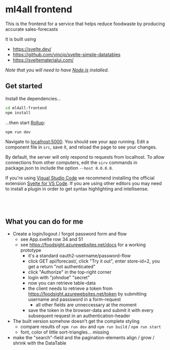 
# ml4all frontend

This is the frontend for a service that helps reduce foodwaste by producing accurate sales-forecasts

It is built using 
- https://svelte.dev/
- https://github.com/vincjo/svelte-simple-datatables
- https://sveltematerialui.com/

*Note that you will need to have [Node.js](https://nodejs.org) installed.*


## Get started

Install the dependencies...

```bash
cd ml4all-frontend
npm install
```

...then start [Rollup](https://rollupjs.org):

```bash
npm run dev
```

Navigate to [localhost:5000](http://localhost:5000). You should see your app running. Edit a component file in `src`, save it, and reload the page to see your changes.

By default, the server will only respond to requests from localhost. To allow connections from other computers, edit the `sirv` commands in package.json to include the option `--host 0.0.0.0`.

If you're using [Visual Studio Code](https://code.visualstudio.com/) we recommend installing the official extension [Svelte for VS Code](https://marketplace.visualstudio.com/items?itemName=svelte.svelte-vscode). If you are using other editors you may need to install a plugin in order to get syntax highlighting and intellisense.
\
&nbsp;
\
&nbsp;
\
&nbsp;

## What you can do for me
- Create a login/logout / forgot password form and flow
  - see App.svelte row 34 and 51
  - see https://foodsight.azurewebsites.net/docs for a working prototype
    - it's a standard oauth2-username/password-flow
    - click GET api/forecast/, click "Try it out", enter store-id=2, you get a return "not authenticated"
    - click "Authorize" in the top-right corner
    - login with "johndoe" "secret"
    - now you can retrieve table-data
    - the client needs to retrieve a token from https://foodsight.azurewebsites.net/token by submitting username and passsword in a form-request
      - all other fields are unneccessary at the moment
    - save the token in the browser-data and submit it with every subsequent request in an authentication-header
- The built version somehow doesn't get the complete styling
    - compare results of `npm run dev` and `npm run build` / `npm run start`
    - font, color of little sort-triangles... missing
- make the "search"-field and the pagination-elements align / grow / shrink with the DataTable